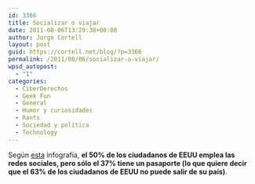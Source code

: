 ```yaml
---
id: 3366
title: Socializar o viajar
date: 2011-08-06T13:29:38+00:00
author: Jorge Cortell
layout: post
guid: https://cortell.net/blog/?p=3366
permalink: /2011/08/06/socializar-o-viajar/
wpsd_autopost:
  - "1"
categories:
  - CiberDerechos
  - Geek Fun
  - General
  - Humor y curiosidades
  - Rants
  - Sociedad y polí­tica
  - Technology
---
```

Según <a title="Tripl" href="https://digg.makeuseof.com.s3.amazonaws.com/tripl-social-travel-infographic.png" target="_blank">esta</a> infografía, **el 50% de los ciudadanos de EEUU emplea las redes sociales, pero sólo el 37% tiene un pasaporte (lo que quiere decir que el 63% de los ciudadanos de EEUU no puede salir de su país)**.